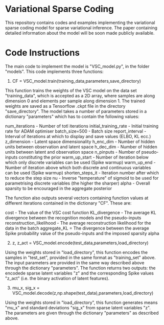 # Variational Sparse Coding

This repository contains codes and examples implementing the variational sparse coding model for sparse variational inference. The paper containing detailed information about the model will be soon made publicly available.

# Code Instructions

The main code to implement the model is "VSC_model.py", in the folder "models". This code implements three functions:


1) CF = VSC_model.train(training_data,parameters,save_directory)

This function trains the weights of the VSC model on the data set "training_data", which is accepted as a 2D array, where samples are along dimension 0 and elements per sample along dimension 1. The trained weights are saved as a Tensorflow .ckpt file in the directory "save_directory". The model takes a number of parameters stored in a dictionary "parameters" which has to contain the following values:

num_iterations - Number of totl iterations
initial_training_rate - Initial training rate for ADAM optimiser
batch_size=500 - Batch size
report_interval - Interval of iterations at which to display and save values (ELBO, KL ecc.)
z_dimension - Latent space dimensionality
h_enc_dim - Number of hidden units between observation and latent space 
h_dec_dim - Number of hidden units between latent and observation space
n_pinputs - Number of pseudo-inputs constituting the prior
warm_up_start - Number of iteration below which only discrete variables can be used (Spike warmup)
warm_up_end - Number of iteration above which both discrete and continuous variables can be used (Spike warmup)
shorten_steps_it - Iteration number after which to reduce the step size
nu - Inverse "temperature" of sigmoid to be used for parametrising discrete variables (the higher the sharper)
alpha - Overall sparsity to be encouraged in the aggregate posterior

The function also outputs several vectors containing function values at different iterations contained in the dictionary "CF". These are:

cost - The value of the VSC cost function
KL_divergence - The average KL divergence between the recognition models and the pseudo-inputs
reconstruction_likelihood - The average reconstruction likelihood for the data in the batch
aggregate_KL = The divergence between the average Spike probability value of the pseudo-inputs and the imposed sparsity alpha


2) z, z_act = VSC_model.encode(test_data,parameters,load_directory)

Using the weights stored in "load_directory", this function encodes the samples in "test_set", provided in the same format as "training_set" above. The input parameters are provided in the same way described above through the dictionary "parameters". The function returns two outputs: the encodede sparse latent variables "z" and the corresponding Spike values "z_act" (i.e. the binary activation of latent features).


3) mu_x, sig_x = VSC_model.decode(z,np.shape(test_data),parameters,load_directory)

Using the weights stored in "load_directory", this function generates means "mu_x" and standard deviations "sig_x" from sparse latent variables "z". The parameters are given through the dictionary "parameters" as described above.
